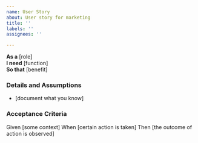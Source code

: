 ```yaml
---
name: User Story
about: User story for marketing
title: ''
labels: ''
assignees: ''

---
```


**As a** [role]  
 **I need** [function]  
 **So that** [benefit]  
   
 ### Details and Assumptions
 * [document what you know]
   
 ### Acceptance Criteria  
   
 Given [some context]
 When [certain action is taken]
 Then [the outcome of action is observed]
